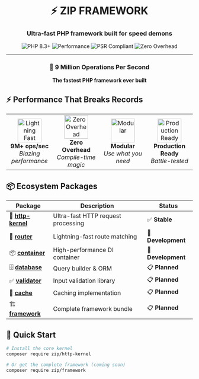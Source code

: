 <div align="center">

# ⚡ ZIP FRAMEWORK

### Ultra-fast PHP framework built for speed demons

<img src="https://img.shields.io/badge/PHP-8.3+-777BB4?style=for-the-badge&logo=php&logoColor=white" alt="PHP 8.3+">
<img src="https://img.shields.io/badge/Performance-9M+%20ops/sec-brightgreen?style=for-the-badge&logo=speedtest&logoColor=white" alt="Performance">
<img src="https://img.shields.io/badge/PSR-7%2F15%2F11-orange?style=for-the-badge&logo=php&logoColor=white" alt="PSR Compliant">
<img src="https://img.shields.io/badge/Zero-Overhead-red?style=for-the-badge&logo=rocket&logoColor=white" alt="Zero Overhead">

---

### 🚀 **9 Million Operations Per Second**

**The fastest PHP framework ever built**

</div>

## ⚡ Performance That Breaks Records

<table align="center">
<tr>
<td align="center" width="25%">
<img width="64" height="64" src="https://github.com/twbs/icons/raw/main/icons/lightning-fill.svg" alt="Lightning Fast"/>
<br><strong>9M+ ops/sec</strong>
<br><em>Blazing performance</em>
</td>
<td align="center" width="25%">
<img width="64" height="64" src="https://github.com/twbs/icons/raw/main/icons/gear-fill.svg" alt="Zero Overhead"/>
<br><strong>Zero Overhead</strong>
<br><em>Compile-time magic</em>
</td>
<td align="center" width="25%">
<img width="64" height="64" src="https://github.com/twbs/icons/raw/main/icons/puzzle-fill.svg" alt="Modular"/>
<br><strong>Modular</strong>
<br><em>Use what you need</em>
</td>
<td align="center" width="25%">
<img width="64" height="64" src="https://github.com/twbs/icons/raw/main/icons/shield-fill-check.svg" alt="Production Ready"/>
<br><strong>Production Ready</strong>
<br><em>Battle-tested</em>
</td>
</tr>
</table>

## 📦 Ecosystem Packages

<div align="center">

| Package | Description | Status |
|---------|-------------|--------|
| 🚀 **[http-kernel](https://github.com/zip-framework/http-kernel)** | Ultra-fast HTTP request processing | ✅ **Stable** |
| 🎯 **[router](https://github.com/zip-framework/router)** | Lightning-fast route matching | 🔄 **Development** |
| 📦 **[container](https://github.com/zip-framework/container)** | High-performance DI container | 🔄 **Development** |
| 🗄️ **[database](https://github.com/zip-framework/database)** | Query builder & ORM | 📋 **Planned** |
| ✅ **[validator](https://github.com/zip-framework/validator)** | Input validation library | 📋 **Planned** |
| 💾 **[cache](https://github.com/zip-framework/cache)** | Caching implementation | 📋 **Planned** |
| 🏗️ **[framework](https://github.com/zip-framework/framework)** | Complete framework bundle | 📋 **Planned** |

</div>

## 🚀 Quick Start

```bash
# Install the core kernel
composer require zip/http-kernel

# Or get the complete framework (coming soon)
composer require zip/framework
